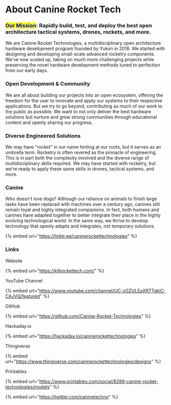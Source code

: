# About Canine Rocket Tech

### <mark style="color:blue;">Our Mission</mark>: Rapidly build, test, and deploy the best open architecture tactical systems, drones, rockets, and more.

We are Canine Rocket Technologies, a multidisciplinary open architecture hardware development program founded by Yukon in 2018. We started with designing and developing small-scale advanced rocketry components. We've now scaled up, taking on much more challenging projects while preserving the novel hardware development methods tuned to perfection from our early days.

### Open Development & Community

We are all about building our projects into an open ecosystem, offering the freedom for the user to innovate and apply our systems to their respective applications. But we try to go beyond, contributing as much of our work to the public as possible. We want to not only deliver the best hardware solutions but nurture and grow strong communities through educational content and openly sharing our progress.

### Diverse Engineered Solutions

We may have "rocket" in our name hinting at our roots, but it serves as an umbrella term. Rocketry is often revered as the pinnacle of engineering. This is in part both the complexity involved and the diverse range of multidisciplinary skills required. We may have started with rocketry, but we're ready to apply these same skills in drones, tactical systems, and more.

### Canine

Who doesn't love dogs? Although our reliance on animals to finish large tasks have been replaced with machines over a century ago, canines still remain loyal and highly integrated companions. In fact, both humans and canines have adapted together to better integrate their place in the highly evolving technological world. In the same way, we thrive to develop technology that openly adapts and integrates, not temporary solutions.







{% embed url="https://linktr.ee/caninerockettechnologies" %}

### Links

Website

{% embed url="https://k9rockettech.com/" %}

YouTube Channel

{% embed url="https://www.youtube.com/channel/UC-zGZULEaXRTTgkiC-CAJVQ/featured" %}

GitHub

{% embed url="https://github.com/Canine-Rocket-Technologies" %}

Hackaday.io

{% embed url="https://hackaday.io/caninerockettechnologies" %}

Thingiverse

{% embed url="https://www.thingiverse.com/caninerockettechnologies/designs" %}

Printables

{% embed url="https://www.printables.com/social/8289-canine-rocket-technologies/models" %}

{% embed url="https://twitter.com/caninetechno" %}

